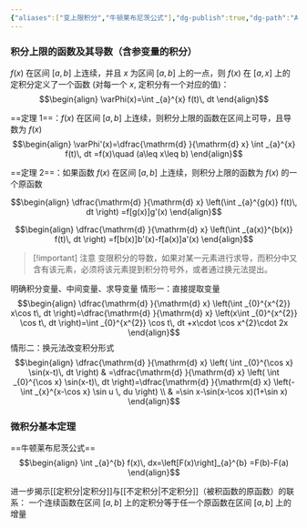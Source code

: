 ```yaml
---
{"aliases":["变上限积分","牛顿莱布尼茨公式"],"dg-publish":true,"dg-path":"A1- 数学/1. 微积分/4.6 微积分基本定理.md","permalink":"/A1- 数学/1. 微积分/4.6 微积分基本定理/","dgPassFrontmatter":true,"noteIcon":"","created":"2024-09-18T18:07:28.000+08:00","updated":"2025-06-16T11:06:22.121+08:00"}
---
```



### 积分上限的函数及其导数（含参变量的积分）
$f(x)$ 在区间 $[a,b]$ 上连续，并且 $x$ 为区间 $[a,b]$ 上的一点，则 $f(x)$ 在 $[a,x]$ 上的定积分定义了一个函数 (对每一个 $x$, 定积分有一个对应的值)：
$$\begin{align}
\varPhi(x)=\int _{a}^{x} f(t)\, dt 
\end{align}$$

==定理 1==：$f (x)$ 在区间 $[a,b]$ 上连续，则积分上限的函数在区间上可导，且导数为 $f (x)$
$$\begin{align}
\varPhi'(x)=\dfrac{\mathrm{d} }{\mathrm{d} x}  \int _{a}^{x} f(t)\, dt =f(x)\quad (a\leq x\leq b)
\end{align}$$

==定理 2==：如果函数 $f (x)$ 在区间 $[a,b]$ 上连续，则积分上限的函数为 $f (x)$ 的一个原函数 

$$\begin{align}
\dfrac{\mathrm{d} }{\mathrm{d} x} \left(\int _{a}^{g(x)} f(t)\, dt \right) =f[g(x)]g'(x)
\end{align}$$

$$\begin{align}
\dfrac{\mathrm{d} }{\mathrm{d} x} \left(\int _{a(x)}^{b(x)} f(t)\, dt \right) =f[b(x)]b'(x)-f[a(x)]a'(x)
\end{align}$$


>[!important] 注意
>变限积分的导数，如果对某一元素进行求导，而积分中又含有该元素，必须将该元素提到积分符号外，或者通过换元法提出。


明确积分变量、中间变量、求导变量
情形一：直接提取变量
$$\begin{align}
\dfrac{\mathrm{d} }{\mathrm{d} x} \left(\int _{0}^{x^{2}} x\cos t\, dt \right)=\dfrac{\mathrm{d} }{\mathrm{d} x} \left(x\int _{0}^{x^{2}} \cos t\, dt \right)=\int _{0}^{x^{2}} \cos t\, dt +x\cdot \cos x^{2}\cdot 2x
\end{align}$$
情形二：换元法改变积分形式
$$\begin{align}
\dfrac{\mathrm{d} }{\mathrm{d} x} \left( \int _{0}^{\cos x} \sin(x-t)\, dt \right) &  =\dfrac{\mathrm{d} }{\mathrm{d} x} \left( \int _{0}^{\cos x} \sin(x-t)\, dt \right)=\dfrac{\mathrm{d} }{\mathrm{d} x} \left(-\int _{x}^{x-\cos x} \sin u \, du \right) \\
 & =\sin x-\sin(x-\cos x)(1+\sin x)
\end{align}$$

### 微积分基本定理
==牛顿莱布尼茨公式==
$$\begin{align}
\int _{a}^{b} f(x)\, dx=\left[F(x)\right]_{a}^{b}  =F(b)-F(a)
\end{align}$$

进一步揭示[[定积分\|定积分]]与[[不定积分\|不定积分]]（被积函数的原函数）的联系：
一个连续函数在区间 $[a,b]$ 上的定积分等于任一个原函数在区间 $[a,b]$ 上的增量


